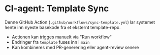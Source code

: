# CI-agent: Template Sync

Denne GitHub Action (`.github/workflows/sync-template.yml`) lar systemet hente inn nyeste basekode fra et eksternt template-repo.

- Actionen kan trigges manuelt via "Run workflow"
- Endringer fra `template` fuses inn i `main`
- Kan kombineres med PR-generering eller agent-review senere

